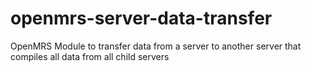 # openmrs-server-data-transfer
OpenMRS Module to transfer data from a server to another server that compiles all data from all child servers 
